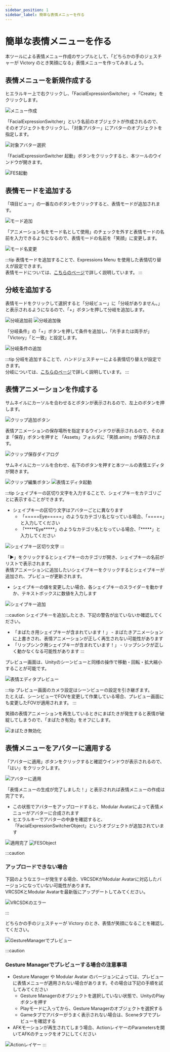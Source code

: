 ```yaml
---
sidebar_position: 1
sidebar_label: 簡単な表情メニューを作る
---
```

 
 # 簡単な表情メニューを作る

本ツールによる表情メニュー作成のサンプルとして、「どちらかの手のジェスチャーが Victory のとき笑顔になる」表情メニューを作ってみましょう。

## 表情メニューを新規作成する

ヒエラルキー上で右クリックし、「FacialExpressionSwitcher」→「Create」をクリックします。

![メニュー作成](create_menu.png)

「FacialExpressionSwitcher」という名前のオブジェクトが作成されるので、そのオブジェクトをクリックし、「対象アバター」にアバターのオブジェクトを指定します。

![対象アバター選択](set_target_avatar.png)

「FacialExpressionSwitcher 起動」ボタンをクリックすると、本ツールのウインドウが開きます。

![FES起動](launch_fes.png)

## 表情モードを追加する

「項目ビュー」の一番左のボタンをクリックすると、表情モードが追加されます。

![モード追加](add_mode.png)

「アニメーション名をモード名として使用」のチェックを外すと表情モードの名前を入力できるようになるので、表情モードの名前を「笑顔」に変更します。

![モード名変更](modify_mode_name.png)

:::tip
表情モードを追加することで、Expressions Menu を使用した表情切り替えが設定できます。  
表情モードについては、[こちらのページ](../../reference/mode)で詳しく説明しています。
:::

## 分岐を追加する

表情モードをクリックして選択すると「分岐ビュー」に「分岐がありません。」と表示されるようになるので、「+」ボタンを押して分岐を追加します。

![分岐追加前](add_branch_before.png)
![分岐追加後](add_branch_after.png)

「分岐条件」の「+」ボタンを押して条件を追加し、「片手または両手が」「Victory」「と一致」と設定します。

![分岐条件の追加](add_condition.png)

:::tip
分岐を追加することで、ハンドジェスチャーによる表情切り替えが設定できます。  
分岐については、[こちらのページ](../../reference/branch)で詳しく説明しています。
:::

## 表情アニメーションを作成する

サムネイルにカーソルを合わせるとボタンが表示されるので、左上のボタンを押します。

![クリップ追加ボタン](add_clip_button.png)

表情アニメーションの保存場所を指定するウインドウが表示されるので、そのまま「保存」ボタンを押すと 「Assets」フォルダに「笑顔.anim」が保存されます。

![クリップ保存ダイアログ](clip_save_dialog.png)

サムネイルにカーソルを合わせ、右下のボタンを押すと本ツールの表情エディタが開きます。

![クリップ編集ボタン](edit_clip_button.png)
![表情エディタ起動](launch_expression_editor.png)

:::tip
シェイプキーの区切り文字を入力することで、シェイプキーをカテゴリごとに表示することができます。

- シェイプキーの区切り文字はアバターごとに異なります
    - 「=====Eye=====」のようなカテゴリ名となっている場合、「=====」と入力してください
    - 「\*\*\*\*\*Eye\*\*\*\*\*」のようなカテゴリ名となっている場合、「\*\*\*\*\*」と入力してください

![シェイプキー区切り文字](blendshape_delimiter.png)
:::


「▶」をクリックするとシェイプキーのカテゴリが開き、シェイプキーの名前がリストで表示されます。  
表情アニメーションに追加したいシェイプキーをクリックするとシェイプキーが追加され、プレビューが更新されます。

- シェイプキーの値を変更したい場合、各シェイプキーのスライダーを動かすか、テキストボックスに数値を入力します

![シェイプキー追加](add_blendshape.png)

:::caution
シェイプキーを追加したとき、下記の警告が出ていないか確認してください。
- 「まばたき用シェイプキーが含まれています！」 -  まばたきアニメーションに上書きされ、表情アニメーションが正しく再生されない可能性があります
- 「リップシンク用シェイプキーが含まれています！」 -  リップシンクが正しく動かなくなる可能性があります
:::

プレビュー画面は、Unityのシーンビューと同様の操作で移動・回転・拡大縮小することが可能です。

![表情エディタプレビュー](preview_expression_editor.png)

:::tip
プレビュー画面のカメラ設定はシーンビューの設定を引き継ぎます。  
たとえば、シーンビューでFOVを変更して作業している場合、プレビュー画面にも変更したFOVが適用されます。
:::

笑顔の表情アニメーションを再生しているときにまばたきが発生すると表情が破綻してしまうので、「まばたき有効」をオフにします。

![まばたき無効化](disable_blink.png)

## 表情メニューをアバターに適用する

「アバターに適用」ボタンをクリックすると確認ウインドウが表示されるので、「はい」をクリックします。

![アバターに適用](apply_to_avatar.png)

「表情メニューの生成が完了しました！」と表示されれば表情メニューの作成は完了です。

- この状態でアバターをアップロードすると、Modular Avatarによって表情メニューがアバターに合成されます
- ヒエラルキーでアバターの中身を確認すると、「FacialExpressionSwitcherObject」というオブジェクトが追加されています

![適用完了](application_completed.png)
![FESObject](fes_object.png)

:::caution
### アップロードできない場合

下図のようなエラーが発生する場合、VRCSDKがModular Avatarに対応したバージョンになっていない可能性があります。  
VRCSDKとModular Avatarを最新版にアップデートしてみてください。

![VRCSDKのエラー](sdk_error.png)

:::

どちらかの手のジェスチャーが Victory のとき、表情が笑顔になることを確認してください。

![GestureManagerでプレビュー](preview_in_gesture_manager.png)

:::caution
### Gesture Managerでプレビューする場合の注意事項

- Gesture Manager や Modular Avatar のバージョンによっては、プレビューに表情メニューが適用されない場合があります。その場合は下記の手順を試してみてください
    - Gesture Managerのオブジェクトを選択していない状態で、UnityのPlayボタンを押す
    - Playモードに入ってから、Gesture Managerのオブジェクトを選択する
    - Gameタブでアバターがうまく表示されない場合は、Sceneタブでプレビューを確認する
- AFKモーションが再生されてしまう場合、ActionレイヤーのParametersを開いてAFKのチェックをオフにしてください

![Actionレイヤー](action_layer.png)
:::
